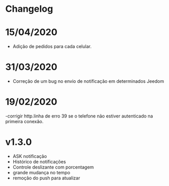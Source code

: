 Changelog 
=========

# 15/04/2020

- Adição de pedidos para cada celular.

# 31/03/2020

- Correção de um bug no envio de notificação em determinados Jeedom

# 19/02/2020

-corrigir http.linha de erro 39 se o telefone não estiver autenticado na primeira conexão.

# v1.3.0 

- ASK notificação
- Histórico de notificações
- Controle deslizante com porcentagem
- grande mudança no tempo
- remoção do push para atualizar
